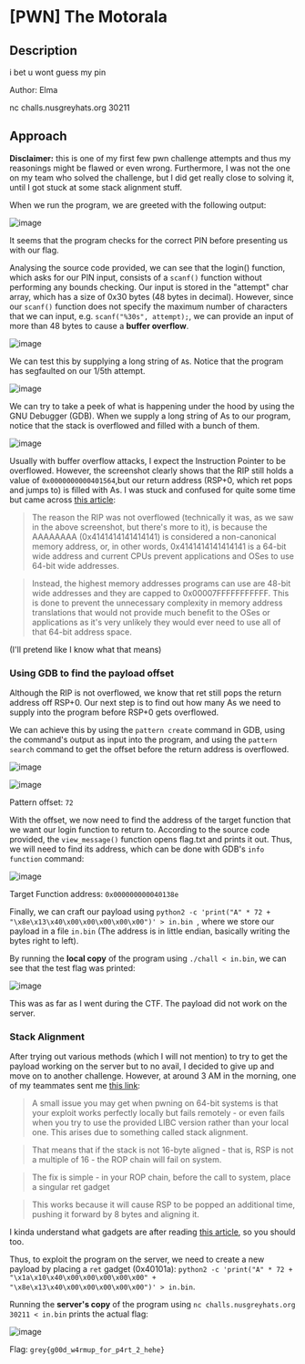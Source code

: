 # [PWN] The Motorala
## Description
i bet u wont guess my pin

Author: Elma

nc challs.nusgreyhats.org 30211

## Approach
**Disclaimer:** this is one of my first few pwn challenge attempts and thus my reasonings might be flawed or even wrong. 
Furthermore, I was not the one on my team who solved the challenge, but I did get really close to solving it, until I got stuck at some stack alignment stuff.

When we run the program, we are greeted with the following output:

![image](https://github.com/0necloud/CTF-Writeups/assets/60743000/ccc3e934-1253-4fbe-9880-3973ac6481af)

It seems that the program checks for the correct PIN before presenting us with our flag.

Analysing the source code provided, we can see that the login() function, which asks for our PIN input, consists of a `scanf()` function without performing any bounds checking.
Our input is stored in the "attempt" char array, which has a size of 0x30 bytes (48 bytes in decimal). However, since our `scanf()` function does not specify the maximum number of characters that we can input, e.g. `scanf("%30s", attempt);`, we can provide an input of more than 48 bytes to cause a **buffer overflow**.

![image](https://github.com/0necloud/CTF-Writeups/assets/60743000/78d21a9f-ba96-4c7e-a31b-cde4735639cb)

We can test this by supplying a long string of `A`s. Notice that the program has segfaulted on our 1/5th attempt.

![image](https://github.com/0necloud/CTF-Writeups/assets/60743000/5ef5c41d-2188-48a1-a098-9b0dd49fe943)

We can try to take a peek of what is happening under the hood by using the GNU Debugger (GDB). When we supply a long string of As to our program, notice that the stack is overflowed and filled with a bunch of them.

![image](https://github.com/0necloud/CTF-Writeups/assets/60743000/af2218cd-9fd3-44ae-8d05-3e2751ae7de3)

Usually with buffer overflow attacks, I expect the Instruction Pointer to be overflowed. However, the screenshot clearly shows that the RIP still holds a value of `0x0000000000401564`,but our return address (RSP+0, which ret pops and jumps to) is filled with As. I was stuck and confused for quite some time but came across [this article](https://www.ired.team/offensive-security/code-injection-process-injection/binary-exploitation/64-bit-stack-based-buffer-overflow): 

> The reason the RIP was not overflowed (technically it was, as we saw in the above screenshot, but there's more to it), is because the AAAAAAAA (0x4141414141414141) is considered a non-canonical memory address, or, in other words, 0x4141414141414141 is a 64-bit wide address and current CPUs prevent applications and OSes to use 64-bit wide addresses. 

> Instead, the highest memory addresses programs can use are 48-bit wide addresses and they are capped to 0x00007FFFFFFFFFFF. This is done to prevent the unnecessary complexity in memory address translations that would not provide much benefit to the OSes or applications as it's very unlikely they would ever need to use all of that 64-bit address space. 

(I'll pretend like I know what that means)

### Using GDB to find the payload offset
Although the RIP is not overflowed, we know that ret still pops the return address off RSP+0. Our next step is to find out how many As we need to supply into the program before RSP+0 gets overflowed.

We can achieve this by using the `pattern create` command in GDB, using the command's output as input into the program, and using the `pattern search` command to get the offset before the return address is overflowed.

![image](https://github.com/0necloud/CTF-Writeups/assets/60743000/23eed616-82ee-41f1-b488-e81b45d94cf5)

![image](https://github.com/0necloud/CTF-Writeups/assets/60743000/d5a5a313-f94c-4c0f-bb9a-26ccd133548b)

Pattern offset: `72`

With the offset, we now need to find the address of the target function that we want our login function to return to. According to the source code provided, the `view_message()` function opens flag.txt and prints it out. 
Thus, we will need to find its address, which can be done with GDB's `info function` command:

![image](https://github.com/0necloud/CTF-Writeups/assets/60743000/c2b28fff-3239-4020-89fa-f77cef38e4f7)

Target Function address: `0x000000000040138e`

Finally, we can craft our payload using `python2 -c 'print("A" * 72 + "\x8e\x13\x40\x00\x00\x00\x00\x00")' > in.bin `, where we store our payload in a file `in.bin` (The address is in little endian, basically writing the bytes right to left).

By running the **local copy** of the program using `./chall < in.bin`, we can see that the test flag was printed:

![image](https://github.com/0necloud/CTF-Writeups/assets/60743000/2cc36a3e-cb30-44ae-8c4a-c6123a1cfbee)

This was as far as I went during the CTF. The payload did not work on the server.

### Stack Alignment
After trying out various methods (which I will not mention) to try to get the payload working on the server but to no avail, I decided to give up and move on to another challenge. 
However, at around 3 AM in the morning, one of my teammates sent me [this link](https://ir0nstone.gitbook.io/notes/types/stack/return-oriented-programming/stack-alignment):

> A small issue you may get when pwning on 64-bit systems is that your exploit works perfectly locally but fails remotely - or even fails when you try to use the provided LIBC version rather than your local one. This arises due to something called stack alignment.

> That means that if the stack is not 16-byte aligned - that is, RSP is not a multiple of 16 - the ROP chain will fail on system.

> The fix is simple - in your ROP chain, before the call to system, place a singular ret gadget

> This works because it will cause RSP to be popped an additional time, pushing it forward by 8 bytes and aligning it.

I kinda understand what gadgets are after reading [this article](https://ir0nstone.gitbook.io/notes/types/stack/return-oriented-programming/gadgets), so you should too.

Thus, to exploit the program on the server, we need to create a new payload by placing a `ret` gadget (0x40101a): `python2 -c 'print("A" * 72 + "\x1a\x10\x40\x00\x00\x00\x00\x00" +  "\x8e\x13\x40\x00\x00\x00\x00\x00")' > in.bin`.

Running the **server's copy** of the program using `nc challs.nusgreyhats.org 30211 < in.bin` prints the actual flag:

![image](https://github.com/0necloud/CTF-Writeups/assets/60743000/cca00621-a0d4-4d11-aa6c-ce2812da6f70)

Flag: `grey{g00d_w4rmup_for_p4rt_2_hehe}`
